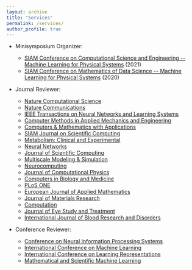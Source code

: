 ```yaml
---
layout: archive
title: "Services"
permalink: /services/
author_profile: true
---
```


- Minisymposium Organizer:

  - [SIAM Conference on Computational Science and Engineering -- Machine Learning for Physical Systems](https://meetings.siam.org/sess/dsp_programsess.cfm?SESSIONCODE=69798) (2021)
  - [SIAM Conference on Mathematics of Data Science -- Machine Learning for Physical Systems](https://www.siam.org/conferences/cm/conference/mds20) (2020)

- Journal Reviewer:

  - [Nature Computational Science](https://www.nature.com/natcomputsci/)
  - [Nature Communications](https://www.nature.com/ncomms/)
  - [IEEE Transactions on Neural Networks and Learning Systems](https://cis.ieee.org/publications/t-neural-networks-and-learning-systems)
  - [Computer Methods in Applied Mechanics and Engineering](https://www.journals.elsevier.com/computer-methods-in-applied-mechanics-and-engineering)
  - [Computers & Mathematics with Applications](https://www.journals.elsevier.com/computers-and-mathematics-with-applications)
  - [SIAM Journal on Scientific Computing](https://www.siam.org/publications/journals/siam-journal-on-scientific-computing-sisc)
  - [Metabolism: Clinical and Experimental](https://www.journals.elsevier.com/metabolism)
  - [Neural Networks](https://www.journals.elsevier.com/neural-networks)
  - [Journal of Scientific Computing](https://www.springer.com/journal/10915)
  - [Multiscale Modeling & Simulation](https://www.siam.org/publications/journals/multiscale-modeling-and-simulation-a-siam-interdisciplinary-journal-mms)
  - [Neurocomputing](https://www.journals.elsevier.com/neurocomputing)
  - [Journal of Computational Physics](https://www.journals.elsevier.com/journal-of-computational-physics)
  - [Computers in Biology and Medicine](https://www.journals.elsevier.com/computers-in-biology-and-medicine)
  - [PLoS ONE](https://journals.plos.org/plosone/)
  - [European Journal of Applied Mathematics](https://www.cambridge.org/core/journals/european-journal-of-applied-mathematics)
  - [Journal of Materials Research](https://www.springer.com/journal/43578)
  - [Computation](https://www.mdpi.com/journal/computation)
  - [Journal of Eye Study and Treatment](https://ocimumpublishers.com/journal/eye-study-treatment)
  - [International Journal of Blood Research and Disorders](https://www.clinmedjournals.org/International-Journal-of-Blood-Research-and-Disorders.php?jid=ijbrd)

- Conference Reviewer:

  - [Conference on Neural Information Processing Systems](https://nips.cc/)
  - [International Conference on Machine Learning](https://icml.cc/)
  - [International Conference on Learning Representations](https://iclr.cc/)
  - [Mathematical and Scientific Machine Learning](http://www.smartchair.org/hp/MSML2020)
